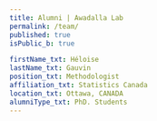 ```yaml
---
title: Alumni | Awadalla Lab
permalink: /team/
published: true
isPublic_b: true

firstName_txt: Héloise
lastName_txt: Gauvin
position_txt: Methodologist
affiliation_txt: Statistics Canada
location_txt: Ottawa, CANADA
alumniType_txt: PhD. Students
---
```

